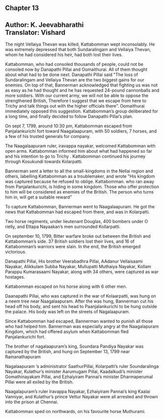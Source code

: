 ## Chapter 13
Author: K. Jeevabharathi  
Translator: Vishard
---  
The night Vellaiya Thevan was killed, Kattabomman wept inconsolably. He was extremely depressed that both Sundaralingam and Vellaiya Thevan, whom he had considered his heir, had both lost their lives.

Kattabomman, who had consoled thousands of people, could not be consoled now by Danapathi Pillai and Oomaithurai. All of them thought about what had to be done next. Danapathi Pillai said "The loss of Sundaralingam and Vellaiya Thevan are the two biggest gains for our enemies.  On top of that, Bannerman acknowledged that fighting us was not as easy as he had thought and he has requested 24-pound cannonballs and more soldiers. With our current army, we will not be able to oppose the strengthened British, Therefore I suggest that we escape from here to Trichy and talk things out with the higher officials there”. Oomaithurai immediately opposed this suggestion. Kattabomman’s group   deliberated for a long time, and finally decided to follow Danapathi Pillai’s plan. 

On sept 7, 1799, around 10:30 pm, Kattabomman escaped from Panjalankurichi fort toward Naagalaapuram, with 50 soldiers, 7 horses, and a few of his trusted generals for company. 

The Naagalaapuram ruler, iravappa nayakar, welcomed Kattabomman with open arms. Kattabomman informed him about what had happened so far and his intention to go to Trichy . Kattabomman continued his journey through Kosukundi towards Kolarpatti. 

Bannerman sent a letter to all the small-kingdoms in the  Nellai region and others, labelling Kattabomman as a troublemaker, and wrote 
"His kingdom was captured because he refused to oblige. Kattabomman. who ran away from Panjalankurichi, is hiding in some kingdom. Those who offer protection to him will be considered as enemies of the British. The person who turns him in, will get a suitable reward” 

To capture Kattabomman, Bannerman went to Naagalaapuram.  He got the news that Kattabomman had escaped from there, and was in Kolarpatti. 

Two horse regiments, under lieutenant Douglas, 400 bombers under O rielly, and Ettapa Nayaakan’s men surrounded Kollarpatti. 

On september 10, 1799, Bitter warfare broke out between the British and Kattabomman’s side. 37 British soldiers lost their lives, and 16 of Kattabomman’s warriors were slain. In the end, the British emerged victorious. 

Danapathi Pillai, His brother Veerabadhra Pillai, AAdanur Vellaisaami Nayakar, Alikkulam Subba Nayakar, Mullupatti Muthaiya Nayakar, Kollam Parappu Kumarasaami Nayakar, along with 34 others, were captured as war hostages. 

Kattabomman escaped on his horse along with 6 other men. 

Daanapathi Pillai, who was captured in the war of Kolaarpatti, was hung on a neem tree near Naagalaapuram. After the was hung, Bannerman cut his head off his body, and sent his head to  Paanjalankurichi to be hung outside the palace. His body was left on the streets of Nagalaapuram.


Since Kattabomman had escaped, Bannerman wanted to punish all those who had helped him. Bannerman was especially angry at the Naagalapuram Kingdom, which had offered asylum when Kattabomman fled Panjalankurichi fort. 

The brother of nagalaapuram’s king, Soundara Pandiya Nayakar was captured by the British, and hung on September 13, 1799 near Ramanathapuram  

Nagalaapuram ‘s administrator SaathurPillai, Kolarpatti’s ruler Soundaralinga  Nayakar, Kulathur’s minister Aarumugam Pillai, Kaadalkudi’s minister Gomathinayakam Pillai, and Ezhaiyiram Pannai’s minister Dharmaperumal Pillai  were all exiled by the British. 

Naagalapuram’s ruler Iravappa Nayakar, Ezhaiyiram Pannai’s king Kaalai Vanniyar, and Kulathur’s prince Vettur Nayakar  were all arrested and thrown into the prison at Chennai.

Kattabomman sped on northwards, on his favourite horse Muthurami.
